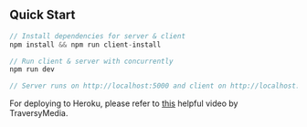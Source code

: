 
## Quick Start

```javascript
// Install dependencies for server & client
npm install && npm run client-install

// Run client & server with concurrently
npm run dev

// Server runs on http://localhost:5000 and client on http://localhost:3000
```

For deploying to Heroku, please refer to [this](https://www.youtube.com/watch?v=71wSzpLyW9k) helpful video by TraversyMedia.
